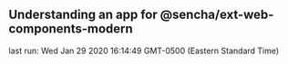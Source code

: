 ## Understanding an app for @sencha/ext-web-components-modern

last run: Wed Jan 29 2020 16:14:49 GMT-0500 (Eastern Standard Time)
